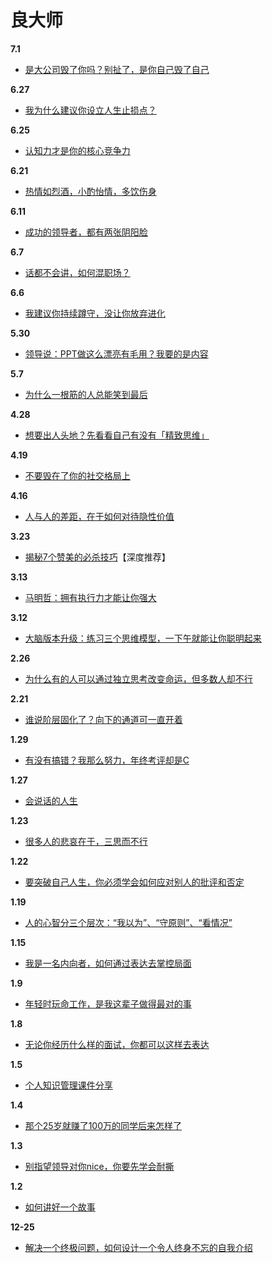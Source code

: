 # 良大师

**7.1**
- [是大公司毁了你吗？别扯了，是你自己毁了自己](https://mp.weixin.qq.com/s/WLSAHE_RhPMhrYmP2egWTQ)

**6.27**
- [我为什么建议你设立人生止损点？](https://mp.weixin.qq.com/s/DoaAx3bbju6LWRmDNCtFFA)

**6.25**
- [认知力才是你的核心竞争力](https://mp.weixin.qq.com/s/2rzJwNZp87ZxxjrC6i8CwQ)

**6.21**
- [热情如烈酒，小酌怡情，多饮伤身](https://mp.weixin.qq.com/s/DIJ_CrejsylZdgBz3T8pXA)

**6.11**
- [成功的领导者，都有两张阴阳脸](https://mp.weixin.qq.com/s/PxcKtuj8jQCsSI2ZHaj48w)

**6.7**
- [话都不会讲，如何混职场？](https://mp.weixin.qq.com/s/w5u1sZfnvVGSs1m3oioRVA)

**6.6**
- [我建议你持续蹲守，没让你放弃进化](https://mp.weixin.qq.com/s/-3hyrHi3DJiHO8YQIVB21w)

**5.30**
- [领导说：PPT做这么漂亮有毛用？我要的是内容](https://mp.weixin.qq.com/s/Swuva8xgBhsRRpZs8bbaSg)

**5.7**
- [为什么一根筋的人总能笑到最后](https://mp.weixin.qq.com/s/_PMhnAD-7RyXCX-zxKo-9w)

**4.28**
- [想要出人头地？先看看自己有没有「精致思维」](https://mp.weixin.qq.com/s/P1BLt9u604NGYTIFFbiWdQ)

**4.19**
- [不要毁在了你的社交格局上](https://mp.weixin.qq.com/s/6Ow2eVUH2maFyNg21RzKMA)

**4.16**
- [人与人的差距，在于如何对待隐性价值](https://mp.weixin.qq.com/s/XNjrnB06VN-5gbmQmPW1Dw)

**3.23**
- [揭秘7个赞美的必杀技巧](https://mp.weixin.qq.com/s/LefvSsW-LaORT8_JNdAhPg)【深度推荐】

**3.13**
- [马明哲：拥有执行力才能让你强大](https://mp.weixin.qq.com/s/_sOsmaeXNn4apnQ_QHk1eg)

**3.12**
- [大脑版本升级：练习三个思维模型，一下午就能让你聪明起来](https://mp.weixin.qq.com/s/ZghkFzTgfGgXUgA5_-cLvw)

**2.26**
- [为什么有的人可以通过独立思考改变命运，但多数人却不行](https://mp.weixin.qq.com/s/q0W5uNl7vcxCYY8_0tmTIA)

**2.21**
- [谁说阶层固化了？向下的通道可一直开着](https://mp.weixin.qq.com/s/EstTRDcQ32kKwV5yoDDNgA)

**1.29**
- [有没有搞错？我那么努力，年终考评却是C](https://mp.weixin.qq.com/s/3g45j_GqvTURasqTBl-4og)

**1.27**
- [会说话的人生](https://mp.weixin.qq.com/s/Vorq5VoXvXkSpun1pVAIDA)

**1.23**
- [很多人的悲哀在于，三思而不行](https://mp.weixin.qq.com/s/5K8RKBjqdKglN44p47voBA)

**1.22**
- [要突破自己人生，你必须学会如何应对别人的批评和否定](https://mp.weixin.qq.com/s/eBsq7AKojhFRhwfk2-DaYw)

**1.19**
- [人的心智分三个层次：“我以为”、“守原则”、“看情况”](https://mp.weixin.qq.com/s/3bl8mPs2762C22IEx8O0RQ)

**1.15**
- [我是一名内向者，如何通过表达去掌控局面](https://mp.weixin.qq.com/s/Zb9ARMQWiqXg1g2e2zddBw)

**1.9**
- [年轻时玩命工作，是我这辈子做得最对的事](https://mp.weixin.qq.com/s/K_lF4XgCyhnlB1pYUIO0zQ)

**1.8**
- [无论你经历什么样的面试，你都可以这样去表达](https://mp.weixin.qq.com/s/IidUJfDP8lkdoJJxGt4Q0A)

**1.5**
- [个人知识管理课件分享](https://mp.weixin.qq.com/s/y8AY70LVITYU0Rxmde6eCw)

**1.4**
- [那个25岁就赚了100万的同学后来怎样了](https://mp.weixin.qq.com/s/uh0NF5FXIONLIWub1NJuMQ)

**1.3**
- [别指望领导对你nice，你要先学会耐撕](https://mp.weixin.qq.com/s/tIMLOzctbqQisE91PFEwig)

**1.2**
- [如何讲好一个故事](https://mp.weixin.qq.com/s/qO4gddrmaDWpQ0NhtqgiWg)

**12-25**
- [解决一个终极问题，如何设计一个令人终身不忘的自我介绍](https://mp.weixin.qq.com/s/Ep0MVEqvLZTmXLRrLuaPng)